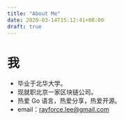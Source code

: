 ```yaml
---
title: "About Me"
date: 2020-03-14T15:12:41+08:00
draft: true
---
```




# 我

* 毕业于北华大学。
* 现就职北京一家区块链公司。
* 热爱 Go 语言，热爱分享，热爱开源。
* email：rayforce.lee@gmail.com

